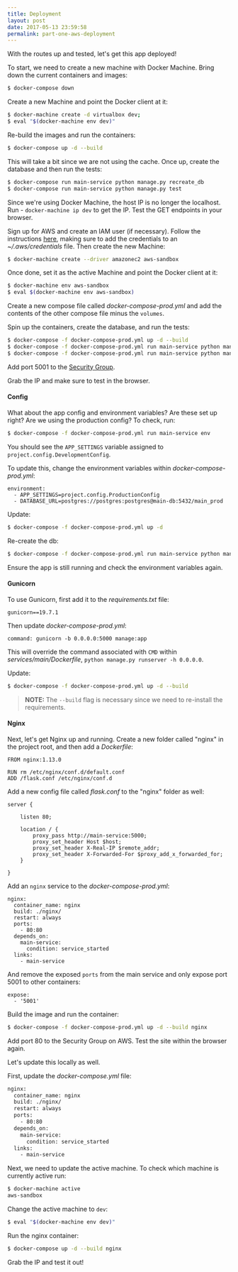 ```yaml
---
title: Deployment
layout: post
date: 2017-05-13 23:59:58
permalink: part-one-aws-deployment
---
```


With the routes up and tested, let's get this app deployed!

To start, we need to create a new machine with Docker Machine. Bring down the current containers and images:

```sh
$ docker-compose down
```

Create a new Machine and point the Docker client at it:

```sh
$ docker-machine create -d virtualbox dev;
$ eval "$(docker-machine env dev)"
```

Re-build the images and run the containers:

```sh
$ docker-compose up -d --build
```

This will take a bit since we are not using the cache. Once up, create the database and then run the tests:

```sh
$ docker-compose run main-service python manage.py recreate_db
$ docker-compose run main-service python manage.py test
```

Since we're using Docker Machine, the host IP is no longer the localhost. Run - `docker-machine ip dev` to get the IP. Test the GET endpoints in your browser.

Sign up for AWS and create an IAM user (if necessary). Follow the instructions [here](http://docs.aws.amazon.com/AWSEC2/latest/UserGuide/get-set-up-for-amazon-ec2.html ), making sure to add the credentials to an *~/.aws/credentials* file. Then create the new Machine:

```sh
$ docker-machine create --driver amazonec2 aws-sandbox
```

Once done, set it as the active Machine and point the Docker client at it:

```sh
$ docker-machine env aws-sandbox
$ eval $(docker-machine env aws-sandbox)
```

Create a new compose file called *docker-compose-prod.yml* and add the contents of the other compose file minus the `volumes`.

Spin up the containers, create the database, and run the tests:

```sh
$ docker-compose -f docker-compose-prod.yml up -d --build
$ docker-compose -f docker-compose-prod.yml run main-service python manage.py recreate_db
$ docker-compose -f docker-compose-prod.yml run main-service python manage.py test
```

Add port 5001 to the [Security Group](http://stackoverflow.com/questions/26338301/ec2-how-to-add-port-8080-in-security-group).

Grab the IP and make sure to test in the browser.

#### Config

What about the app config and environment variables? Are these set up right? Are we using the production config? To check, run:

```sh
$ docker-compose -f docker-compose-prod.yml run main-service env
```

You should see the `APP_SETTINGS` variable assigned to `project.config.DevelopmentConfig`.

To update this, change the environment variables within *docker-compose-prod.yml*:

```
environment:
  - APP_SETTINGS=project.config.ProductionConfig
  - DATABASE_URL=postgres://postgres:postgres@main-db:5432/main_prod
```

Update:

```sh
$ docker-compose -f docker-compose-prod.yml up -d
```

Re-create the db:

```sh
$ docker-compose -f docker-compose-prod.yml run main-service python manage.py recreate_db
```

Ensure the app is still running and check the environment variables again.


#### Gunicorn

To use Gunicorn, first add it to the *requirements.txt* file:

```
gunicorn==19.7.1
```

Then update *docker-compose-prod.yml*:

```
command: gunicorn -b 0.0.0.0:5000 manage:app
```

This will override the command associated with `CMD` within *services/main/Dockerfile*, `python manage.py runserver -h 0.0.0.0`.

Update:

```sh
$ docker-compose -f docker-compose-prod.yml up -d --build
```

> **NOTE:** The `--build` flag is necessary since we need to re-install the requirements.

#### Nginx

Next, let's get Nginx up and running. Create a new folder called "nginx" in the project root, and then add a *Dockerfile*:

```
FROM nginx:1.13.0

RUN rm /etc/nginx/conf.d/default.conf
ADD /flask.conf /etc/nginx/conf.d
```

Add a new config file called *flask.conf* to the "nginx" folder as well:

```
server {

    listen 80;

    location / {
        proxy_pass http://main-service:5000;
        proxy_set_header Host $host;
        proxy_set_header X-Real-IP $remote_addr;
        proxy_set_header X-Forwarded-For $proxy_add_x_forwarded_for;
    }

}
```

Add an `nginx` service to the *docker-compose-prod.yml*:

```
nginx:
  container_name: nginx
  build: ./nginx/
  restart: always
  ports:
    - 80:80
  depends_on:
    main-service:
      condition: service_started
  links:
    - main-service
```

And remove the exposed `ports` from the main service and only expose port 5001 to other containers:

```
expose:
  - '5001'
```

Build the image and run the container:

```sh
$ docker-compose -f docker-compose-prod.yml up -d --build nginx
```

Add port 80 to the Security Group on AWS. Test the site within the browser again.

Let's update this locally as well.

First, update the *docker-compose.yml* file:

```sh
nginx:
  container_name: nginx
  build: ./nginx/
  restart: always
  ports:
    - 80:80
  depends_on:
    main-service:
      condition: service_started
  links:
    - main-service
```

Next, we need to update the active machine. To check which machine is currently active run:

```sh
$ docker-machine active
aws-sandbox
```

Change the active machine to `dev`:

```sh
$ eval "$(docker-machine env dev)"
```

Run the nginx container:

```sh
$ docker-compose up -d --build nginx
```

Grab the IP and test it out!
